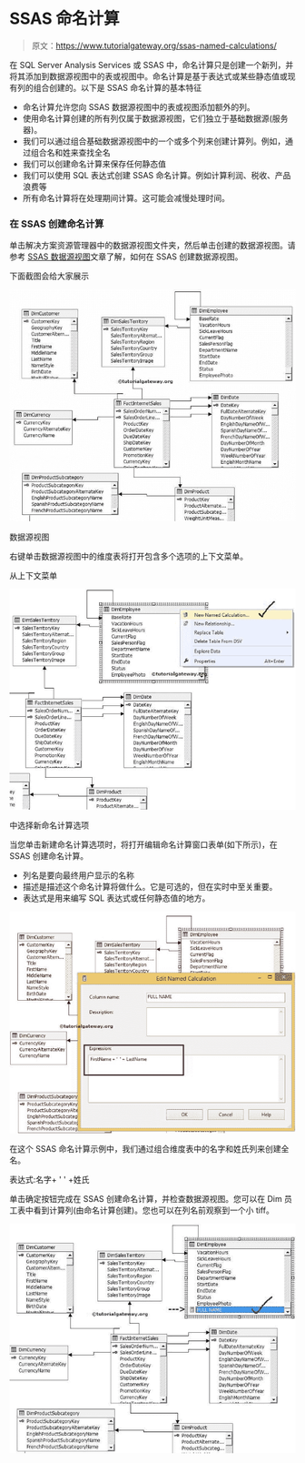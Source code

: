 # SSAS 命名计算

> 原文：<https://www.tutorialgateway.org/ssas-named-calculations/>

在 SQL Server Analysis Services 或 SSAS 中，命名计算只是创建一个新列，并将其添加到数据源视图中的表或视图中。命名计算是基于表达式或某些静态值或现有列的组合创建的。以下是 SSAS 命名计算的基本特征

*   命名计算允许您向 SSAS 数据源视图中的表或视图添加额外的列。
*   使用命名计算创建的所有列仅属于数据源视图，它们独立于基础数据源(服务器)。
*   我们可以通过组合基础数据源视图中的一个或多个列来创建计算列。例如，通过组合名和姓来查找全名
*   我们可以创建命名计算来保存任何静态值
*   我们可以使用 SQL 表达式创建 SSAS 命名计算。例如计算利润、税收、产品浪费等
*   所有命名计算将在处理期间计算。这可能会减慢处理时间。

### 在 SSAS 创建命名计算

单击解决方案资源管理器中的数据源视图文件夹，然后单击创建的数据源视图。请参考 [SSAS 数据源视图](https://www.tutorialgateway.org/ssas-data-source-view/)文章了解，如何在 SSAS 创建数据源视图。

下面截图会给大家展示

![SSAS Named Calculations 1](img/5de1d372ad9497390c5b3fb0a0945908.png)

数据源视图

右键单击数据源视图中的维度表将打开包含多个选项的上下文菜单。

从上下文菜单

![SSAS Named Calculations 2](img/e2706f1e8fc0b8a39855fa6ec4f5cc84.png)

中选择新命名计算选项

当您单击新建命名计算选项时，将打开编辑命名计算窗口表单(如下所示)，在 SSAS 创建命名计算。

*   列名是要向最终用户显示的名称
*   描述是描述这个命名计算将做什么。它是可选的，但在实时中至关重要。
*   表达式是用来编写 SQL 表达式或任何静态值的地方。

![SSAS Named Calculations 3](img/453c7fba6e69f5acefc228334393fddb.png)

在这个 SSAS 命名计算示例中，我们通过组合维度表中的名字和姓氏列来创建全名。

表达式:名字+ ' ' +姓氏

单击确定按钮完成在 SSAS 创建命名计算，并检查数据源视图。您可以在 Dim 员工表中看到计算列(由命名计算创建)。您也可以在列名前观察到一个小 tiff。

![SSAS Named Calculations 4](img/b04c60b298abfbf95b048ec3d597cf4c.png)